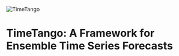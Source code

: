![TimeTango](https://github.com/Paul-Jarschke/Time-Series-Ensembles/assets/117738208/7e76a0c1-450f-423f-8912-67e4bf84e40a)

# TimeTango: A Framework for Ensemble Time Series Forecasts
